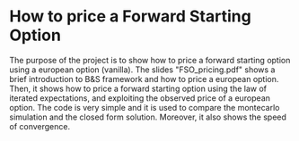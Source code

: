 # How to price a Forward Starting Option
The purpose of the project is to show how to price a forward starting option using a european option (vanilla). The slides "FSO_pricing.pdf" shows a brief introduction to B&S framework and how to price a european option. Then, it shows how to price a forward starting option using the law of iterated expectations, and exploiting the observed price of a european option. 
The code is very simple and it is used to compare the montecarlo simulation and the closed form solution. Moreover, it also shows the speed of convergence.
